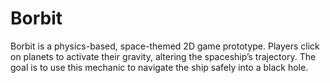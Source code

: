 # Borbit

Borbit is a physics-based, space-themed 2D game prototype. Players click on planets to activate their gravity, altering the spaceship’s trajectory. The goal is to use this mechanic to navigate the ship safely into a black hole.